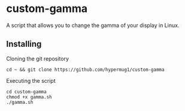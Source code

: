 # custom-gamma
A script that allows you to change the gamma of your display in Linux.
## Installing

Cloning the git repository
```
cd ~ && git clone https://github.com/hypermug1/custom-gamma

```
Executing the script
```
cd custom-gamma
chmod +x gamma.sh
./gamma.sh
```
